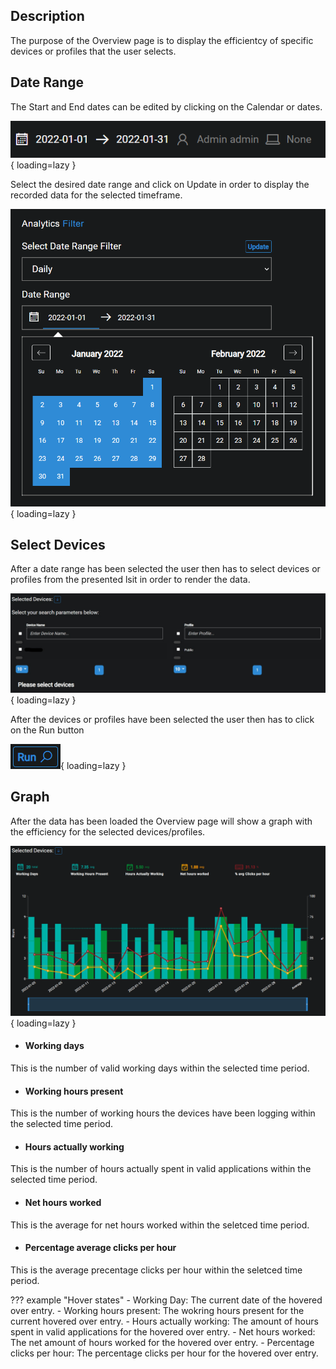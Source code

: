 ## Description
The purpose of the Overview page is to display the efficientcy of specific devices or profiles that the user selects.

## Date Range
The Start and End dates can be edited by clicking on the Calendar or dates.

![!Date Range](../../screenshots/analytics/overview/dateRange.png){ loading=lazy  }

Select the desired date range and click on Update in order to display the recorded data for the selected timeframe.

![!Date Range Selected](../../screenshots/analytics/overview/dateRangeSelect.png){ loading=lazy  }

## Select Devices
After a date range has been selected the user then has to select devices or profiles from the presented lsit in order to render the data.

![!Select Devices](../../screenshots/userReports/overview/selectDevices.jpg){ loading=lazy  }

After the devices or profiles have been selected the user then has to click on the Run button

![!Run button](../../screenshots/userReports/overview/run.png){ loading=lazy  }

## Graph
After the data has been loaded the Overview page will show a graph with the efficiency for the selected devices/profiles.

![!Graph](../../screenshots/userReports/overview/graph.png){ loading=lazy  }

- #### Working days
This is the number of valid working days within the selected time period.

- #### Working hours present
This is the number of working hours the devices have been logging within the selected time period.

- #### Hours actually working
This is the number of hours actually spent in valid applications within the selected time period.

- #### Net hours worked
This is the average for net hours worked within the seletced time period.

- #### Percentage average clicks per hour
This is the average precentage clicks per hour within the seletced time period.

??? example "Hover states"
    - Working Day: The current date of the hovered over entry.
    - Working hours present: The wokring hours present for the current hovered over entry.
    - Hours actually working: The amount of hours spent in valid applications for the hovered over entry.
    - Net hours worked: The net amount of hours worked for the hovered over entry.
    - Percentage clicks per hour: The percentage clicks per hour for the hovered over entry.